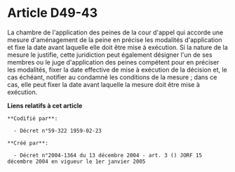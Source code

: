 # Article D49-43

La chambre de l'application des peines de la cour d'appel qui accorde une mesure d'aménagement de la peine en précise les
modalités d'application et fixe la date avant laquelle elle doit être mise à exécution. Si la nature de la mesure le
justifie, cette juridiction peut également désigner l'un de ses membres ou le juge d'application des peines compétent pour en
préciser les modalités, fixer la date effective de mise à exécution de la décision et, le cas échéant, notifier au condamné
les conditions de la mesure ; dans ce cas, elle peut fixer la date avant laquelle la mesure doit être mise à exécution.

**Liens relatifs à cet article**

	**Codifié par**:

	  - Décret n°59-322 1959-02-23

	**Créé par**:

	  - Décret n°2004-1364 du 13 décembre 2004 - art. 3 () JORF 15 décembre 2004 en vigueur le 1er janvier 2005
